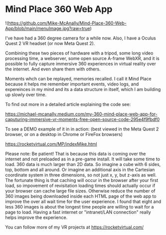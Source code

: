 # Mind Place 360 Web App

!(https://github.com/Mike-McAnally/Mind-Place-360-Web-App/blob/main/menuImage.jpg?raw=true)

I've have had a 360 degree camera for a while now. Also, I have a Oculus Quest 2 VR headset (or now Meta Quest 2).

Combining these two pieces of hardware with a tripod, some long video processing time, a webserver, some open source A-frame WebXR, and it is possible to fully capture immersive 360 experiences in virtual reality over the internet. And even share them with others.

Moments whch can be replayed, memories recalled. I call it Mind Place because it helps me remember important events, video logs, and expereinces in my mind and its a data structure in itself, which I am building up slowly over time.

To find out more in a detailed article explaining the code see:

https://michael-mcanally.medium.com/my-360-mind-place-web-app-for-caputuring-immersive-vr-moments-free-open-source-code-295e4f9fbdf0

To see a DEMO example of it in in action:  (best viewed in the Meta Quest 2 browser, or on a desktop in Chrome or FireFox browsers)

https://rocketvirtual.com/MP/indexMike.html

Please note: Be patient! That is because this data is coming over the internet and not preloaded as in a pre-game install. It will take some time to load. 360 data is much larger than 2D data. So imagine a cube with 6 sides, top, bottom and all around. Or imagine an additional axis in the Cartesian coordinate system in three dimensions, so not just x, y, but z-axis as well. The fortunate thing is that caching will occur in the browser after your first load, so impovement of revisitation loading times should actually occur if your browser can cache large file sizes. Otherwise reduce the number of 360 images being downloaded inside each HTML page of the web app to improve the over all wait time for the user experience. I found that eight and less 360 images is about the longest time people are willing to wait for a page to load. Having a fast internet or "intranet/LAN connection" really helps improve the experience.

You can follow more of my VR projects at https://rocketvirtual.com/
